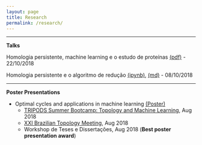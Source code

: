 ```yaml
---
layout: page
title: Research
permalink: /research/
---
```





---
**Talks**

Homologia persistente, machine learning e o estudo de proteínas [(pdf)](/assets/22_10_18.pdf) - 22/10/2018

Homologia persistente e o algoritmo de redução [(ipynb)](/assets/ph_reduction/Reduction_Algorithm.ipynb),
[(md)](/assets/ph_reduction/Reduction_Algorithm.md) - 08/10/2018

---

**Poster Presentations**

* Optimal cycles and applications in machine learning [(Poster)](/assets/Poster_Carlos.pdf)
    * [TRIPODS Summer Bootcamp: Topology and Machine Learning](https://icerm.brown.edu/tripods/tri18-2-tml/), Aug 2018
    * [XXI Brazilian Topology Meeting](http://www.ime.uff.br/topology2018/), Aug 2018
    * Workshop de Teses e Dissertações, Aug 2018 (**Best poster presentation award**)
